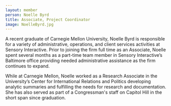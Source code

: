 ```yaml
---
layout: member
person: Noelle Byrd
title: Associate, Project Coordinator
image: NoelleByrd.jpg
---
```


A recent graduate of Carnegie Mellon University, Noelle Byrd is responsible for a variety of administrative, operations, and client services activities at Sensory Interactive. Prior to joining the firm full time as an Associate, Noelle spent several months as a part-time team member in Sensory Interactive’s Baltimore office providing needed administrative assistance as the firm continues to expand.

While at Carnegie Mellon, Noelle worked as a Research Associate in the University’s Center for International Relations and Politics developing analytic summaries and fulfilling the needs for research and documentation. She has also served as part of a Congressman's staff on Capitol Hill in the short span since graduation.